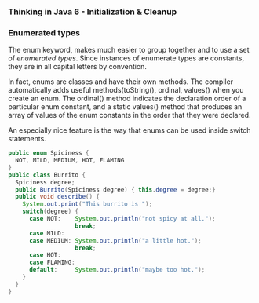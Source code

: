 ### **Thinking in Java 6 - Initialization & Cleanup**


### Enumerated types

The <C>enum</C> keyword, makes much easier to group together and to use a set of *enumerated types*. Since instances of enumerate types are constants,  they are in all capital letters by convention.

In fact, <C>enum</C>s are classes and have their own methods. The compiler automatically adds useful methods(<C>toString()</C>, <C>ordinal</C>, <C>values()</C> when you create an <C>enum</C>. The <C>ordinal()</C> method indicates the declaration order of a particular  <C>enum</C> constant, and a static <C>values()</C> method that produces an array of values of the  <C>enum</C> constants in the order that they were declared.

An especially nice feature is the way that <C>enum</C>s can be used inside <C>switch</C> statements.

```Java
public enum Spiciness {
  NOT, MILD, MEDIUM, HOT, FLAMING
} 
public class Burrito {
  Spiciness degree;
  public Burrito(Spiciness degree) { this.degree = degree;}
  public void describe() {
    System.out.print("This burrito is ");
    switch(degree) {
      case NOT:    System.out.println("not spicy at all.");
                   break;
      case MILD:
      case MEDIUM: System.out.println("a little hot.");
                   break;
      case HOT:
      case FLAMING:
      default:     System.out.println("maybe too hot.");
    }
  }	
}
```